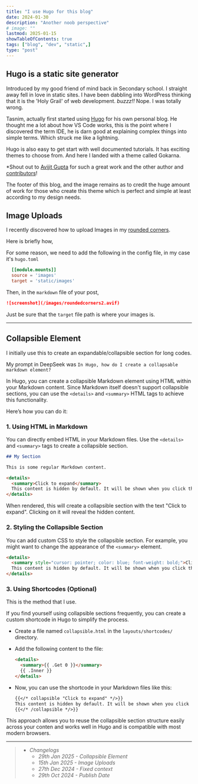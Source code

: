 ```yaml
---
title: "I use Hugo for this blog"
date: 2024-01-30
description: "Another noob perspective"
# image: ""
lastmod: 2025-01-15
showTableOfContents: true
tags: ["blog", "dev", "static",]
type: "post"
---
```


## Hugo is a static site generator

Introduced by my good friend of mind back in Secondary school. I straight away fell in love in static sites. I have been dabbling into WordPress thinking that it is the 'Holy Grail' of web development. *buzzz!!* Nope. I was totally wrong.

Tasnim, actually first started using [Hugo](https://gethugo.io) for his own personal blog. He thought me a lot about how VS Code works, this is the point where I discovered the term IDE, he is darn good at explaining complex things into simple terms. Which struck me like a lightning.

Hugo is also easy to get start with well documented tutorials. It has exciting themes to choose from. And here I landed with a theme called Gokarna.

*Shout out to [Avijit Gupta](https://buymeacoffee.com/avijitgupta) for such a great work and the other author and [contributors](https://github.com/gokarna-theme/gokarna-hugo)!

The footer of this blog, and the image remains as to credit the huge amount of work for those who create this theme which is perfect and simple at least according to my design needs.

## Image Uploads

I recently discovered how to upload Images in my [rounded corners](/rounded-corners).

Here is briefly how,

For some reason, we need to add the following in the config file, in my case it's `hugo.toml`

```toml
  [[module.mounts]]
  source = 'images'
  target = 'static/images'
```

Then, in the `markdown` file of your post,

```markdown
![screenshot](/images/roundedcorners2.avif)
```

Just be sure that the `target` file path is where your images is.

---

## Collapsible Element

I initially use this to create an expandable/collapsible section for long codes.

My prompt in DeepSeek was `In Hugo, how do I create a collapsable markdown element?`

In Hugo, you can create a collapsible Markdown element using HTML within your Markdown content. Since Markdown itself doesn't support collapsible sections, you can use the `<details>` and `<summary>` HTML tags to achieve this functionality.

Here’s how you can do it:

### 1. Using HTML in Markdown

   You can directly embed HTML in your Markdown files. Use the `<details>` and `<summary>` tags to create a collapsible section.

   ```markdown
   ## My Section

   This is some regular Markdown content.

   <details>
     <summary>Click to expand</summary>
     This content is hidden by default. It will be shown when you click the summary.
   </details>
   ```

   When rendered, this will create a collapsible section with the text "Click to expand". Clicking on it will reveal the hidden content.

### 2. Styling the Collapsible Section

   You can add custom CSS to style the collapsible section. For example, you might want to change the appearance of the `<summary>` element.

   ```markdown
   <details>
     <summary style="cursor: pointer; color: blue; font-weight: bold;">Click to expand</summary>
     This content is hidden by default. It will be shown when you click the summary.
   </details>
   ```

### 3. Using Shortcodes (Optional)

   This is the method that I use.

   If you find yourself using collapsible sections frequently, you can create a custom shortcode in Hugo to simplify the process.

   - Create a file named `collapsible.html` in the `layouts/shortcodes/` directory.
   - Add the following content to the file:

     ```html
     <details>
       <summary>{{ .Get 0 }}</summary>
       {{ .Inner }}
     </details>
     ```

   - Now, you can use the shortcode in your Markdown files like this:

      ```markdown
      {{</* collapsible "Click to expand" */>}}
      This content is hidden by default. It will be shown when you click the summary.
      {{</* /collapsible */>}}
      ```

<!-- If you want to display the code for the shortcode usage without it being rendered in the front end, you can use Hugo's {{</* */>}} syntax to escape the shortcode -->

This approach allows you to reuse the collapsible section structure easily across your conten and works well in Hugo and is compatible with most modern browsers.

---



> - *Changelogs*
>   - *29th Jan 2025 - Collapsible Element*
>   - *15th Jan 2025 - Image Uploads*
>   - *27th Dec 2024 - Fixed context*
>   - *29th Oct 2024 - Publish Date*
